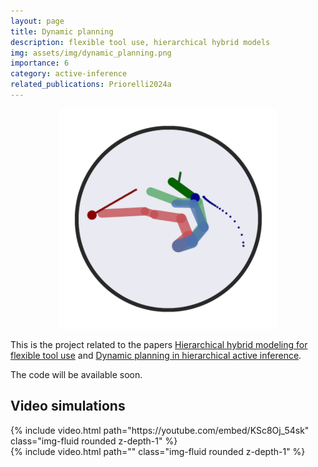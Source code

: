 ```yaml
---
layout: page
title: Dynamic planning
description: flexible tool use, hierarchical hybrid models
img: assets/img/dynamic_planning.png
importance: 6
category: active-inference
related_publications: Priorelli2024a
---
```


<p align="center">
  <img src="/assets/img/dynamic_planning.png">
</p>

This is the project related to the papers [Hierarchical hybrid modeling for flexible tool use](https://arxiv.org/abs/2402.10088) and [Dynamic planning in hierarchical active inference](https://arxiv.org/abs/2402.11658).

The code will be available soon.

## Video simulations

<div class="row mt-3">
    <div class="col-sm mt-3 mt-md-0">
        {% include video.html path="https://youtube.com/embed/KSc8Oj_54sk" class="img-fluid rounded z-depth-1" %}
    </div>
    <div class="col-sm mt-3 mt-md-0">
        {% include video.html path="" class="img-fluid rounded z-depth-1" %}
    </div>
</div>
<div class="caption">
</div>
